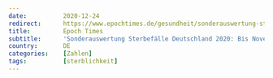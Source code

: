 ```yaml
---
date:          2020-12-24
redirect:      https://www.epochtimes.de/gesundheit/sonderauswertung-sterbefaelle-deutschland-2020-bis-november-exakt-im-schnitt-der-vorjahre-a3393926.html
title:         Epoch Times
subtitle:      'Sonderauswertung Sterbefälle Deutschland 2020: Bis November exakt im Schnitt der Vorjahre'
country:       DE
categories:    [Zahlen]
tags:          [sterblichkeit]
---
```

